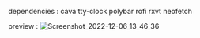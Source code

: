 dependencies :
cava
tty-clock
polybar
rofi
rxvt
neofetch

preview :
![Screenshot_2022-12-06_13_46_36](https://user-images.githubusercontent.com/86060881/205904475-0ae014a1-e67c-449d-b3c8-18ebfc253e2b.png)
